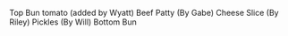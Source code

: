 Top Bun
tomato (added by Wyatt)
Beef Patty (By Gabe)
Cheese Slice (By Riley)
Pickles (By Will)
Bottom Bun